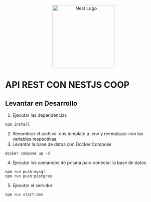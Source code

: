<p align="center">
  <a href="http://nestjs.com/" target="blank"><img src="https://nestjs.com/img/logo-small.svg" width="200" alt="Nest Logo" /></a>
</p>

# API REST CON NESTJS COOP

## Levantar en Desarrollo

1. Ejecutar las dependencias

```
npm install
```
2. Renombrar el archivo .env.template a .env y reemplazar con las variables respectivas
3. Levantar la base de datos con Docker Compose 
```
docker compose up -d
```

4. Ejecutar los comandos de prisma para conectar la base de datos 
```
npm run push:mysql
npm run push:postgres
```

5. Ejecutar el servidor 
```
npm run start:dev
```